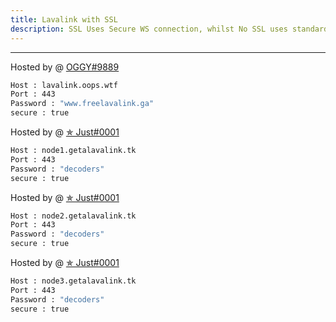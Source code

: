 ```yaml
---
title: Lavalink with SSL
description: SSL Uses Secure WS connection, whilst No SSL uses standard WS. if you want to use the SSL lavalink you need to make sure your bot uses that protocol.
---
```


---
Hosted by @ [OGGY#9889](https://www.freelavalink.ga)
```bash
Host : lavalink.oops.wtf
Port : 443
Password : "www.freelavalink.ga"
secure : true
```

Hosted by @ [✯ Just#0001](https://discord.gg/GWynmGRwpD)
```bash
Host : node1.getalavalink.tk
Port : 443
Password : "decoders"
secure : true
```

Hosted by @ [✯ Just#0001](https://discord.gg/GWynmGRwpD)
```bash
Host : node2.getalavalink.tk
Port : 443
Password : "decoders"
secure : true
```

Hosted by @ [✯ Just#0001](https://discord.gg/GWynmGRwpD)
```bash
Host : node3.getalavalink.tk
Port : 443
Password : "decoders"
secure : true
```
